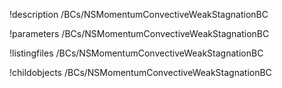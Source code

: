 !description /BCs/NSMomentumConvectiveWeakStagnationBC

!parameters /BCs/NSMomentumConvectiveWeakStagnationBC

!listingfiles /BCs/NSMomentumConvectiveWeakStagnationBC

!childobjects /BCs/NSMomentumConvectiveWeakStagnationBC
